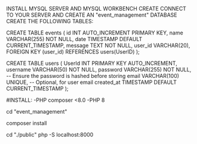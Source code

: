 INSTALL MYSQL SERVER AND MYSQL WORKBENCH
CREATE CONNECT TO YOUR SERVER AND CREATE AN "event_management" DATABASE
CREATE THE FOLLOWING TABLES:

CREATE TABLE events (
    id INT AUTO_INCREMENT PRIMARY KEY,
    name VARCHAR(255) NOT NULL,
    date TIMESTAMP DEFAULT CURRENT_TIMESTAMP,
    message TEXT NOT NULL,
    user_id VARCHAR(20),
    FOREIGN KEY (user_id) REFERENCES users(UserID)
);

CREATE TABLE users (
    UserId INT PRIMARY KEY AUTO_INCREMENT,
    username VARCHAR(50) NOT NULL,
    password VARCHAR(255) NOT NULL,  -- Ensure the password is hashed before storing
    email VARCHAR(100) UNIQUE,        -- Optional, for user email
    created_at TIMESTAMP DEFAULT CURRENT_TIMESTAMP
);


#INSTALL:
-PHP composer <8.0
-PHP 8

cd "event_management"

composer install

cd "./public"
php -S localhost:8000 
